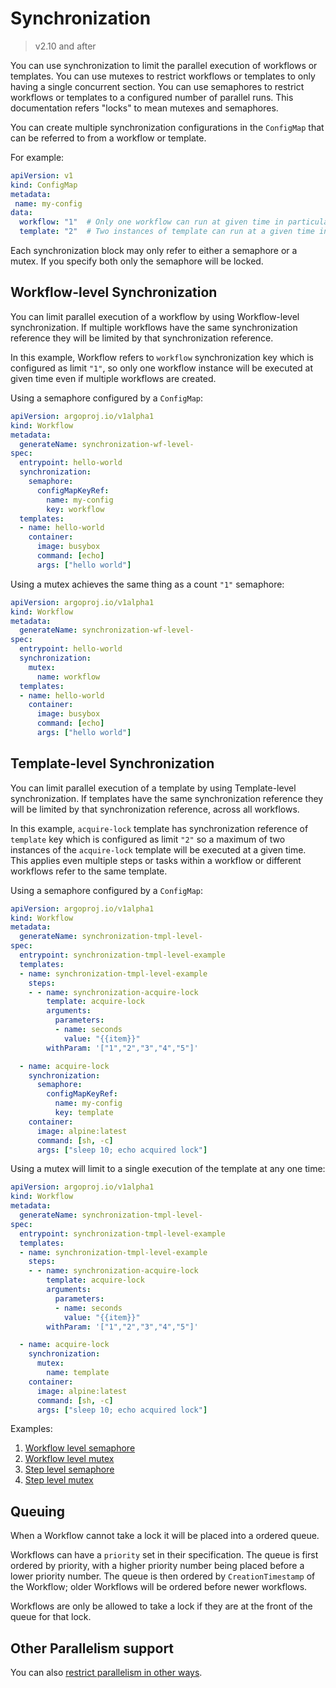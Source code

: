 # Synchronization

> v2.10 and after

You can use synchronization to limit the parallel execution of workflows or templates.
You can use mutexes to restrict workflows or templates to only having a single concurrent section.
You can use semaphores to restrict workflows or templates to a configured number of parallel runs.
This documentation refers "locks" to mean mutexes and semaphores.

You can create multiple synchronization configurations in the `ConfigMap` that can be referred to from a workflow or template.

For example:

```yaml
apiVersion: v1
kind: ConfigMap
metadata:
 name: my-config
data:
  workflow: "1"  # Only one workflow can run at given time in particular namespace
  template: "2"  # Two instances of template can run at a given time in particular namespace
```

Each synchronization block may only refer to either a semaphore or a mutex.
If you specify both only the semaphore will be locked.

## Workflow-level Synchronization

You can limit parallel execution of a workflow by using Workflow-level synchronization.
If multiple workflows have the same synchronization reference they will be limited by that synchronization reference.

In this example, Workflow refers to `workflow` synchronization key which is configured as limit `"1"`, so only one workflow instance will be executed at given time even if multiple workflows are created.

Using a semaphore configured by a `ConfigMap`:

```yaml
apiVersion: argoproj.io/v1alpha1
kind: Workflow
metadata:
  generateName: synchronization-wf-level-
spec:
  entrypoint: hello-world
  synchronization:
    semaphore:
      configMapKeyRef:
        name: my-config
        key: workflow
  templates:
  - name: hello-world
    container:
      image: busybox
      command: [echo]
      args: ["hello world"]
```

Using a mutex achieves the same thing as a count `"1"` semaphore:

```yaml
apiVersion: argoproj.io/v1alpha1
kind: Workflow
metadata:
  generateName: synchronization-wf-level-
spec:
  entrypoint: hello-world
  synchronization:
    mutex:
      name: workflow
  templates:
  - name: hello-world
    container:
      image: busybox
      command: [echo]
      args: ["hello world"]
```

## Template-level Synchronization

You can limit parallel execution of a template by using Template-level synchronization.
If templates have the same synchronization reference they will be limited by that synchronization reference, across all workflows.

In this example, `acquire-lock` template has synchronization reference of `template` key which is configured as limit `"2"` so a maximum of two instances of the `acquire-lock` template will be executed at a given time.
This applies even multiple steps or tasks within a workflow or different workflows refer to the same template.

Using a semaphore configured by a `ConfigMap`:

```yaml
apiVersion: argoproj.io/v1alpha1
kind: Workflow
metadata:
  generateName: synchronization-tmpl-level-
spec:
  entrypoint: synchronization-tmpl-level-example
  templates:
  - name: synchronization-tmpl-level-example
    steps:
    - - name: synchronization-acquire-lock
        template: acquire-lock
        arguments:
          parameters:
          - name: seconds
            value: "{{item}}"
        withParam: '["1","2","3","4","5"]'

  - name: acquire-lock
    synchronization:
      semaphore:
        configMapKeyRef:
          name: my-config
          key: template
    container:
      image: alpine:latest
      command: [sh, -c]
      args: ["sleep 10; echo acquired lock"]
```

Using a mutex will limit to a single execution of the template at any one time:

```yaml
apiVersion: argoproj.io/v1alpha1
kind: Workflow
metadata:
  generateName: synchronization-tmpl-level-
spec:
  entrypoint: synchronization-tmpl-level-example
  templates:
  - name: synchronization-tmpl-level-example
    steps:
    - - name: synchronization-acquire-lock
        template: acquire-lock
        arguments:
          parameters:
          - name: seconds
            value: "{{item}}"
        withParam: '["1","2","3","4","5"]'

  - name: acquire-lock
    synchronization:
      mutex:
        name: template
    container:
      image: alpine:latest
      command: [sh, -c]
      args: ["sleep 10; echo acquired lock"]
```

Examples:

1. [Workflow level semaphore](https://github.com/argoproj/argo-workflows/blob/main/examples/synchronization-wf-level.yaml)
1. [Workflow level mutex](https://github.com/argoproj/argo-workflows/blob/main/examples/synchronization-mutex-wf-level.yaml)
1. [Step level semaphore](https://github.com/argoproj/argo-workflows/blob/main/examples/synchronization-tmpl-level.yaml)
1. [Step level mutex](https://github.com/argoproj/argo-workflows/blob/main/examples/synchronization-mutex-tmpl-level.yaml)

## Queuing

When a Workflow cannot take a lock it will be placed into a ordered queue.

Workflows can have a `priority` set in their specification.
The queue is first ordered by priority, with a higher priority number being placed before a lower priority number.
The queue is then ordered by `CreationTimestamp` of the Workflow; older Workflows will be ordered before newer workflows.

Workflows are only be allowed to take a lock if they are at the front of the queue for that lock.

## Other Parallelism support

You can also [restrict parallelism in other ways](parallelism.md).
